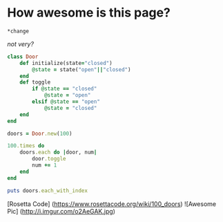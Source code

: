 # How awesome is this page?
    *change
*not very?*

```ruby
class Door
    def initialize(state="closed")
        @state = state("open"||"closed")
    end
    def toggle
        if @state == "closed"
            @state = "open"
        elsif @state == "open"
            @state = "closed"
    end 
end

doors = Door.new(100)

100.times do
    doors.each do |door, num| 
        door.toggle 
        num += 1 
    end
end

puts doors.each_with_index
```

[Rosetta Code] (https://www.rosettacode.org/wiki/100_doors)
![Awesome Pic] (http://i.imgur.com/o2AeGAK.jpg)


